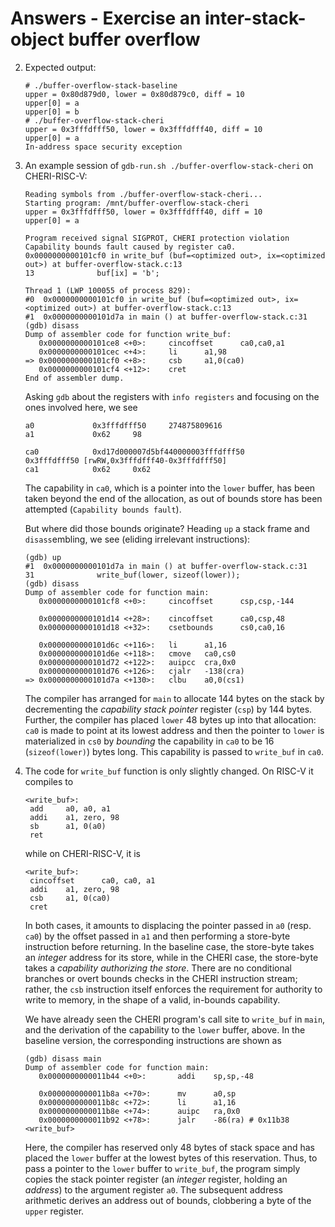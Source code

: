 # Answers - Exercise an inter-stack-object buffer overflow

2. Expected output:
   ```
   # ./buffer-overflow-stack-baseline
   upper = 0x80d879d0, lower = 0x80d879c0, diff = 10
   upper[0] = a
   upper[0] = b
   # ./buffer-overflow-stack-cheri
   upper = 0x3fffdfff50, lower = 0x3fffdfff40, diff = 10
   upper[0] = a
   In-address space security exception
   ```

3. An example session of `gdb-run.sh ./buffer-overflow-stack-cheri` on CHERI-RISC-V:
   ```
   Reading symbols from ./buffer-overflow-stack-cheri...
   Starting program: /mnt/buffer-overflow-stack-cheri
   upper = 0x3fffdfff50, lower = 0x3fffdfff40, diff = 10
   upper[0] = a

   Program received signal SIGPROT, CHERI protection violation
   Capability bounds fault caused by register ca0.
   0x0000000000101cf0 in write_buf (buf=<optimized out>, ix=<optimized out>) at buffer-overflow-stack.c:13
   13              buf[ix] = 'b';

   Thread 1 (LWP 100055 of process 829):
   #0  0x0000000000101cf0 in write_buf (buf=<optimized out>, ix=<optimized out>) at buffer-overflow-stack.c:13
   #1  0x0000000000101d7a in main () at buffer-overflow-stack.c:31
   (gdb) disass
   Dump of assembler code for function write_buf:
      0x0000000000101ce8 <+0>:     cincoffset      ca0,ca0,a1
      0x0000000000101cec <+4>:     li      a1,98
   => 0x0000000000101cf0 <+8>:     csb     a1,0(ca0)
      0x0000000000101cf4 <+12>:    cret
   End of assembler dump.
   ```

   Asking `gdb` about the registers with `info registers` and focusing
   on the ones involved here, we see
   ```
   a0             0x3fffdfff50     274875809616
   a1             0x62     98

   ca0            0xd17d000007d5bf440000003fffdfff50       0x3fffdfff50 [rwRW,0x3fffdfff40-0x3fffdfff50]
   ca1            0x62     0x62
   ```
   The capability in `ca0`, which is a pointer into the `lower` buffer, has been
   taken beyond the end of the allocation, as out of bounds store has been
   attempted (`Capability bounds fault`).

   But where did those bounds originate?  Heading `up` a stack frame and
   `disass`embling, we see (eliding irrelevant instructions):
   ```
   (gdb) up
   #1  0x0000000000101d7a in main () at buffer-overflow-stack.c:31
   31              write_buf(lower, sizeof(lower));
   (gdb) disass
   Dump of assembler code for function main:
      0x0000000000101cf8 <+0>:     cincoffset      csp,csp,-144

      0x0000000000101d14 <+28>:    cincoffset      ca0,csp,48
      0x0000000000101d18 <+32>:    csetbounds      cs0,ca0,16

      0x0000000000101d6c <+116>:   li      a1,16
      0x0000000000101d6e <+118>:   cmove   ca0,cs0
      0x0000000000101d72 <+122>:   auipcc  cra,0x0
      0x0000000000101d76 <+126>:   cjalr   -138(cra)
   => 0x0000000000101d7a <+130>:   clbu    a0,0(cs1)
   ```
   The compiler has arranged for `main` to allocate 144 bytes on the stack by
   decrementing the *capability stack pointer* register (`csp`) by 144 bytes.
   Further, the compiler has placed `lower` 48 bytes up into that allocation:
   `ca0` is made to point at its lowest address and then the pointer to `lower`
   is materialized in `cs0` by *bounding* the capability in `ca0` to be 16
   (`sizeof(lower)`) bytes long.  This capability is passed to `write_buf` in
   `ca0`.

4. The code for `write_buf` function is only slightly changed.  On
   RISC-V it compiles to
   ```
   <write_buf>:
    add     a0, a0, a1
    addi    a1, zero, 98
    sb      a1, 0(a0)
    ret
   ```
   while on CHERI-RISC-V, it is
   ```
   <write_buf>:
    cincoffset      ca0, ca0, a1
    addi    a1, zero, 98
    csb     a1, 0(ca0)
    cret
   ```
   In both cases, it amounts to displacing the pointer passed in `a0` (resp.
   `ca0`) by the offset passed in `a1` and then performing a store-byte
   instruction before returning.  In the baseline case, the store-byte takes an
   *integer* address for its store, while in the CHERI case, the store-byte takes
   a *capability authorizing the store*.  There are no conditional branches or
   overt bounds checks in the CHERI instruction stream; rather, the `csb`
   instruction itself enforces the requirement for authority to write to memory,
   in the shape of a valid, in-bounds capability.

   We have already seen the CHERI program's call site to `write_buf` in `main`,
   and the derivation of the capability to the `lower` buffer, above.  In the
   baseline version, the corresponding instructions are shown as
   ```
   (gdb) disass main
   Dump of assembler code for function main:
      0x0000000000011b44 <+0>:       addi    sp,sp,-48

      0x0000000000011b8a <+70>:      mv      a0,sp
      0x0000000000011b8c <+72>:      li      a1,16
      0x0000000000011b8e <+74>:      auipc   ra,0x0
      0x0000000000011b92 <+78>:      jalr    -86(ra) # 0x11b38 <write_buf>
   ```
   Here, the compiler has reserved only 48 bytes of stack space and has placed the
   `lower` buffer at the lowest bytes of this reservation.  Thus, to pass a
   pointer to the `lower` buffer to `write_buf`, the program simply copies the
   stack pointer register (an *integer* register, holding an *address*) to the
   argument register `a0`.  The subsequent address arithmetic derives an address
   out of bounds, clobbering a byte of the `upper` register.
